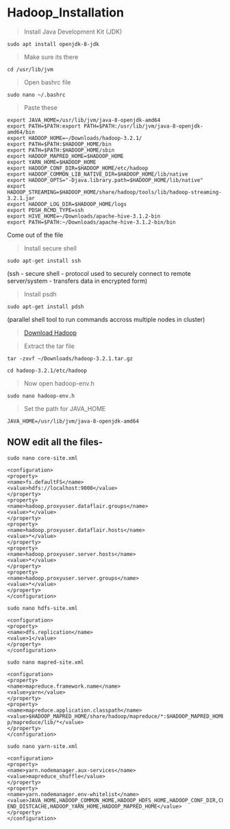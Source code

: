 # Hadoop_Installation

> Install Java Development Kit (JDK)

```sudo apt install openjdk-8-jdk```

> Make sure its there

```cd /usr/lib/jvm```

> Open bashrc file

```sudo nano ~/.bashrc```

> Paste these

```
export JAVA_HOME=/usr/lib/jvm/java-8-openjdk-amd64
export PATH=$PATH:export PATH=$PATH:/usr/lib/jvm/java-8-openjdk-amd64/bin
export HADOOP_HOME=~/Downloads/hadoop-3.2.1/
export PATH=$PATH:$HADOOP_HOME/bin
export PATH=$PATH:$HADOOP_HOME/sbin
export HADOOP_MAPRED_HOME=$HADOOP_HOME
export YARN_HOME=$HADOOP_HOME
export HADOOP_CONF_DIR=$HADOOP_HOME/etc/hadoop
export HADOOP_COMMON_LIB_NATIVE_DIR=$HADOOP_HOME/lib/native
export HADOOP_OPTS="-Djava.library.path=$HADOOP_HOME/lib/native"
export
HADOOP_STREAMING=$HADOOP_HOME/share/hadoop/tools/lib/hadoop-streaming-3.2.1.jar
export HADOOP_LOG_DIR=$HADOOP_HOME/logs
export PDSH_RCMD_TYPE=ssh
export HIVE_HOME=~/Downloads/apache-hive-3.1.2-bin
export PATH=$PATH:~/Downloads/apache-hive-3.1.2-bin/bin
```
Come out of the file

> Install secure shell

```
sudo apt-get install ssh
```
(ssh - secure shell - protocol used to securely connect to remote server/system -
transfers data in encrypted form)

> Install psdh

```
sudo apt-get install pdsh
```
(parallel shell tool to run commands accross multiple nodes in cluster)

> [Download Hadoop](https://hadoop.apache.org/)

> Extract the tar file

```tar -zxvf ~/Downloads/hadoop-3.2.1.tar.gz```

```cd hadoop-3.2.1/etc/hadoop```

> Now open hadoop-env.h

```sudo nano hadoop-env.h```

> Set the path for JAVA_HOME

```JAVA_HOME=/usr/lib/jvm/java-8-openjdk-amd64```

## NOW edit all the files-

```sudo nano core-site.xml```
```
<configuration>
<property>
<name>fs.defaultFS</name>
<value>hdfs://localhost:9000</value>
</property>
<property>
<name>hadoop.proxyuser.dataflair.groups</name>
<value>*</value>
</property>
<property>
<name>hadoop.proxyuser.dataflair.hosts</name>
<value>*</value>
</property>
<property>
<name>hadoop.proxyuser.server.hosts</name>
<value>*</value>
</property>
<property>
<name>hadoop.proxyuser.server.groups</name>
<value>*</value>
</property>
</configuration>
```

```sudo nano hdfs-site.xml```
```
<configuration>
<property>
<name>dfs.replication</name>
<value>1</value>
</property>
</configuration>
```

```sudo nano mapred-site.xml```
```
<configuration>
<property>
<name>mapreduce.framework.name</name>
<value>yarn</value>
</property>
<property>
<name>mapreduce.application.classpath</name>
<value>$HADOOP_MAPRED_HOME/share/hadoop/mapreduce/*:$HADOOP_MAPRED_HOME/share/hadoo
p/mapreduce/lib/*</value>
</property>
</configuration>
```

```sudo nano yarn-site.xml```
```
<configuration>
<property>
<name>yarn.nodemanager.aux-services</name>
<value>mapreduce_shuffle</value>
</property>
<property>
<name>yarn.nodemanager.env-whitelist</name>
<value>JAVA_HOME,HADOOP_COMMON_HOME,HADOOP_HDFS_HOME,HADOOP_CONF_DIR,CLASSPATH_PREP
END_DISTCACHE,HADOOP_YARN_HOME,HADOOP_MAPRED_HOME</value>
</property>
</configuration>
```
